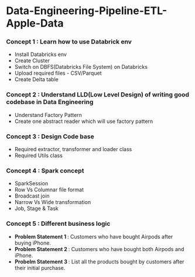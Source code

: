 # Data-Engineering-Pipeline-ETL-Apple-Data

### Concept 1 : Learn how to use Databrick env
- Install Databricks env
- Create Cluster
- Switch on DBFS(Databricks File System) on Databricks
- Upload required files - CSV/Parquet
- Create Delta table

### Concept 2 : Understand LLD(Low Level Design) of writing good codebase in Data Engineering
- Understand Factory Pattern
- Create one abstract reader which will use factory pattern

### Concept 3 : Design Code base
- Required extractor, transformer and loader class
- Required Utils class

### Concept 4 : Spark concept
- SparkSession
- Row Vs Columnar file format
- Broadcast join
- Narrow Vs Wide transformation
- Job, Stage & Task

### Concept 5 : Different business logic
- <b> Problem Statement 1 </b> : Customers who have bought Airpods after buying iPhone.
- <b> Problem Statement 2 </b> : Customers who have bought both Airpods and iPhone.
- <b> Probelm Statement 3 </b> : List all the products bought by customers after their initial purchase.

